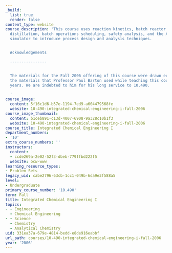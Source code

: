 ```yaml
---
_build:
  list: true
  render: false
content_type: website
course_description: 'This course uses reaction kinetics, batch reactor analysis, batch
  distillation, batch operations scheduling, safety analysis, and the ABACUSS process
  simulator to introduce process design and analysis techniques.


  Acknowledgements

  ----------------


  The materials for the Fall 2006 offering of this course were drawn extensively from
  the materials that Professor Paul Barton used while teaching this course in past
  years. We are indebted to him for his long service to 10.490.

  '
course_image:
  content: 5f16c1d6-b57e-1194-7ed9-a604479568fe
  website: 10-490-integrated-chemical-engineering-i-fall-2006
course_image_thumbnail:
  content: b1ceb891-c13d-4007-6908-9a328c10b1f3
  website: 10-490-integrated-chemical-engineering-i-fall-2006
course_title: Integrated Chemical Engineering I
department_numbers:
- '10'
extra_course_numbers: ''
instructors:
  content:
  - ccde269a-2e02-52f3-dbeb-779ffbd222f5
  website: ocw-www
learning_resource_types:
- Problem Sets
legacy_uid: cabe2796-63cb-1cc1-049b-6da9e3f588a5
level:
- Undergraduate
primary_course_number: '10.490'
term: Fall
title: Integrated Chemical Engineering I
topics:
- - Engineering
  - Chemical Engineering
- - Science
  - Chemistry
  - Analytical Chemistry
uid: 331ea37a-679e-4814-bedd-e8de916eabbf
url_path: courses/10-490-integrated-chemical-engineering-i-fall-2006
year: '2006'
---
```

